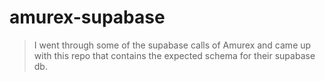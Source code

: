 # amurex-supabase
> I went through some of the supabase calls of <link href="amurex.ai">Amurex</link> and came up with this repo that contains the expected schema for their supabase db.
